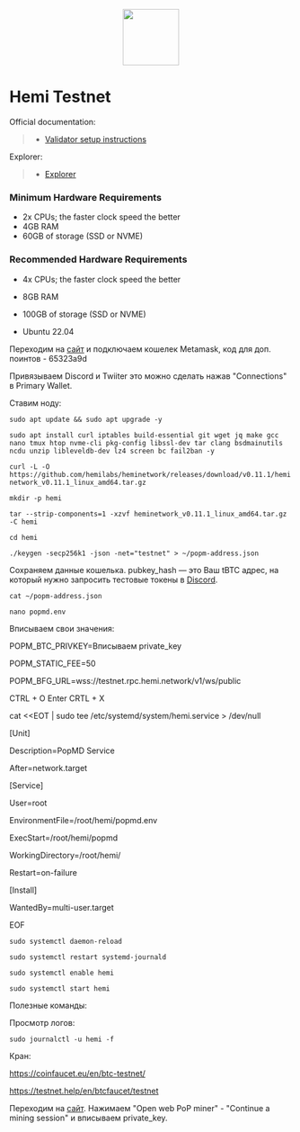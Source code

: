 <p align="center">
  <img height="100" height="auto" src="https://github.com/user-attachments/assets/1c6038d3-8db6-4e45-ac1a-e1b509e4ad52">
</p>

# Hemi Testnet

Official documentation:
>- [Validator setup instructions](https://docs.hemi.xyz/how-to-tutorials/using-hemi/pop-mining/setup-part-1)

Explorer:
>- [Explorer](https://testnet.explorer.hemi.xyz/)

### Minimum Hardware Requirements
 - 2x CPUs; the faster clock speed the better
 - 4GB RAM
 - 60GB of storage (SSD or NVME)

### Recommended Hardware Requirements 
 - 4x CPUs; the faster clock speed the better
 - 8GB RAM
 - 100GB of storage (SSD or NVME)

 - Ubuntu 22.04

Переходим на [сайт](https://points.absinthe.network/hemi/d/connections) и подключаем кошелек Metamask, код для доп. поинтов - 65323a9d

Привязываем Discord и Twiiter это можно сделать нажав "Connections" в Primary Wallet.

Ставим ноду:

``sudo apt update && sudo apt upgrade -y``

``sudo apt install curl iptables build-essential git wget jq make gcc nano tmux htop nvme-cli pkg-config libssl-dev tar clang bsdmainutils ncdu unzip libleveldb-dev lz4 screen bc fail2ban -y``

``curl -L -O https://github.com/hemilabs/heminetwork/releases/download/v0.11.1/heminetwork_v0.11.1_linux_amd64.tar.gz``

``mkdir -p hemi``

``tar --strip-components=1 -xzvf heminetwork_v0.11.1_linux_amd64.tar.gz -C hemi``

``cd hemi``

``./keygen -secp256k1 -json -net="testnet" > ~/popm-address.json``

Сохраняем данные кошелька. pubkey_hash — это Ваш tBTC адрес, на который нужно запросить тестовые токены в [Discord](https://discord.gg/hemixyz).

``cat ~/popm-address.json``

``nano popmd.env``

Вписываем свои значения:

POPM_BTC_PRIVKEY=Вписываем private_key

POPM_STATIC_FEE=50

POPM_BFG_URL=wss://testnet.rpc.hemi.network/v1/ws/public

CTRL + O Enter CRTL + X

cat <<EOT | sudo tee /etc/systemd/system/hemi.service > /dev/null

[Unit]

Description=PopMD Service

After=network.target

[Service]

User=root

EnvironmentFile=/root/hemi/popmd.env

ExecStart=/root/hemi/popmd

WorkingDirectory=/root/hemi/

Restart=on-failure

[Install]

WantedBy=multi-user.target

EOF

``sudo systemctl daemon-reload``

``sudo systemctl restart systemd-journald``

``sudo systemctl enable hemi``

``sudo systemctl start hemi``

Полезные команды:

Просмотр логов:

``sudo journalctl -u hemi -f``


Кран:

https://coinfaucet.eu/en/btc-testnet/

https://testnet.help/en/btcfaucet/testnet

Переходим на [сайт](https://pop-miner.hemi.xyz/). Нажимаем "Open web PoP miner" - "Continue a mining session" и вписываем private_key.
